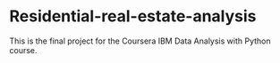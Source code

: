 # Residential-real-estate-analysis

This is the final project for the Coursera IBM Data Analysis with Python course.
